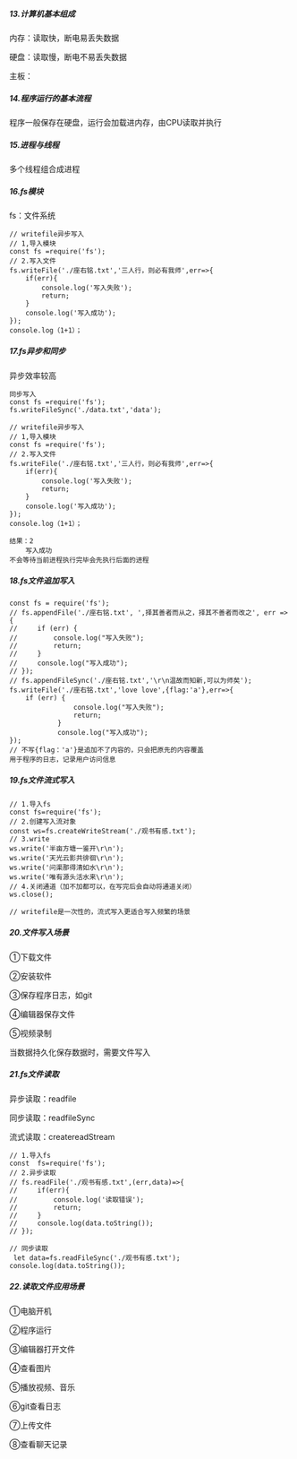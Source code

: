 ##### 13.计算机基本组成

内存：读取快，断电易丢失数据

硬盘：读取慢，断电不易丢失数据

主板：

##### 14.程序运行的基本流程

程序一般保存在硬盘，运行会加载进内存，由CPU读取并执行

##### 15.进程与线程

多个线程组合成进程

##### 16.fs模块

fs：文件系统

```
// writefile异步写入
// 1,导入模块
const fs =require('fs');
// 2.写入文件
fs.writeFile('./座右铭.txt','三人行，则必有我师',err=>{
    if(err){
        console.log('写入失败');
        return;
    }
    console.log('写入成功');
});
console.log（1+1）；
```

##### 17.fs异步和同步

异步效率较高

```
同步写入
const fs =require('fs');
fs.writeFileSync('./data.txt','data');
```

```
// writefile异步写入
// 1,导入模块
const fs =require('fs');
// 2.写入文件
fs.writeFile('./座右铭.txt','三人行，则必有我师',err=>{
    if(err){
        console.log('写入失败');
        return;
    }
    console.log('写入成功');
});
console.log（1+1）；

结果：2
	写入成功
不会等待当前进程执行完毕会先执行后面的进程
```

##### 18.fs文件追加写入

```
const fs = require('fs');
// fs.appendFile('./座右铭.txt', ',择其善者而从之，择其不善者而改之', err => {
//     if (err) {
//         console.log("写入失败");
//         return;
//     }
//     console.log("写入成功");
// });
// fs.appendFileSync('./座右铭.txt','\r\n温故而知新,可以为师矣');
fs.writeFile('./座右铭.txt','love love',{flag:'a'},err=>{
    if (err) {
                console.log("写入失败");
                return;
            }
            console.log("写入成功");
});
// 不写{flag：'a'}是追加不了内容的，只会把原先的内容覆盖
用于程序的日志，记录用户访问信息
```

##### 19.fs文件流式写入

```
// 1.导入fs
const fs=require('fs');
// 2.创建写入流对象
const ws=fs.createWriteStream('./观书有感.txt');
// 3.write
ws.write('半亩方塘一鉴开\r\n');
ws.write('天光云影共徘徊\r\n');
ws.write('问渠那得清如水\r\n');
ws.write('唯有源头活水来\r\n');
// 4.关闭通道（加不加都可以，在写完后会自动将通道关闭）
ws.close();

// writefile是一次性的，流式写入更适合写入频繁的场景
```

##### 20.文件写入场景

①下载文件

②安装软件

③保存程序日志，如git

④编辑器保存文件

⑤视频录制

当数据持久化保存数据时，需要文件写入

##### 21.fs文件读取

异步读取：readfile

同步读取：readfileSync

流式读取：createreadStream

```
// 1.导入fs
const  fs=require('fs');
// 2.异步读取
// fs.readFile('./观书有感.txt',(err,data)=>{
//     if(err){
//         console.log('读取错误');
//         return;
//     }
//     console.log(data.toString());
// });

// 同步读取
 let data=fs.readFileSync('./观书有感.txt');
console.log(data.toString());
```

##### 22.读取文件应用场景

①电脑开机

②程序运行

③编辑器打开文件

④查看图片

⑤播放视频、音乐

⑥git查看日志

⑦上传文件

⑧查看聊天记录